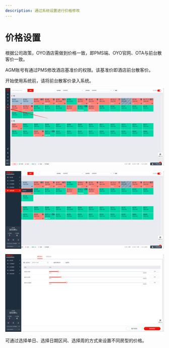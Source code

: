 ```yaml
---
description: 通过系统设置进行价格修改
---
```


# 价格设置

根据公司政策，OYO酒店需做到价格一致，即PMS端、OYO官网、OTA与前台散客价一致。

AGM账号有通过PMS修改酒店基准价的权限。该基准价即酒店前台散客价。

开始使用系统前，请将前台散客价录入系统。

![&#x9F20;&#x6807;&#x653E;&#x7F6E;&#x81F3;&#x4FA7;&#x8FB9;&#x680F;&#xFF0C;&#x53EF;&#x5F39;&#x51FA;&#x4FA7;&#x8FB9;&#x680F;&#x8BE6;&#x60C5;](../../.gitbook/assets/image%20%28127%29.png)

![&#x70B9;&#x51FB;&#x7CFB;&#x7EDF;&#x8BBE;&#x7F6E;&#xFF0C;&#x8FDB;&#x5165;&#x66F4;&#x6539;&#x623F;&#x4EF7;](../../.gitbook/assets/image%20%2836%29.png)

![&#x53EF;&#x9009;&#x62E9;&#x5355;&#x65E5;&#x3001;&#x65E5;&#x671F;&#x533A;&#x95F4;&#x3001;&#x5468;&#x6765;&#x4FEE;&#x6539;&#x7CFB;&#x7EDF;&#x7684;&#x9884;&#x8BBE;&#x4EF7;&#x683C;](../../.gitbook/assets/image%20%28231%29.png)

可通过选择单日、选择日期区间、选择周的方式来设置不同房型的价格。

